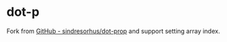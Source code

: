 # dot-p

Fork from [GitHub - sindresorhus/dot-prop](https://github.com/sindresorhus/dot-prop) and support setting array index.
